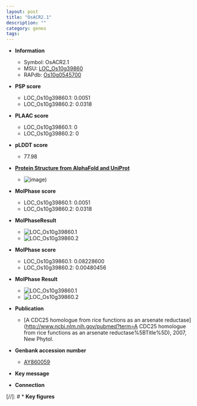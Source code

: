 ```yaml
---
layout: post
title: "OsACR2.1"
description: ""
category: genes
tags: 
---
```


* **Information**  
    + Symbol: OsACR2.1  
    + MSU: [LOC_Os10g39860](http://rice.plantbiology.msu.edu/cgi-bin/ORF_infopage.cgi?orf=LOC_Os10g39860)  
    + RAPdb: [Os10g0545700](http://rapdb.dna.affrc.go.jp/viewer/gbrowse_details/irgsp1?name=Os10g0545700)  

* **PSP score**  
    + LOC_Os10g39860.1: 0.0051 
    + LOC_Os10g39860.2: 0.0318 

* **PLAAC score**  
    + LOC_Os10g39860.1: 0 
    + LOC_Os10g39860.2: 0 

* **pLDDT score**
    + 77.98

* **[Protein Structure from AlphaFold and UniProt](https://www.uniprot.org/uniprotkb/Q336V5/entry#structure)**
    + ![image](https://ricepsp.github.io/images/Q3/AF-Q336V5-F1.png))

* **MolPhase score**
    + LOC_Os10g39860.1: 0.0051
    + LOC_Os10g39860.2: 0.0318

* **MolPhaseResult**
    + ![LOC_Os10g39860.1](https://ricepsp.github.io/pictures/LOC_Os10g/LOC_Os10g39860.1.png)
    + ![LOC_Os10g39860.2](https://ricepsp.github.io/pictures/LOC_Os10g/LOC_Os10g39860.2.png)

* **MolPhase score**
    + LOC_Os10g39860.1: 0.08228600
    + LOC_Os10g39860.2: 0.00480456

* **MolPhase Result**
    + ![LOC_Os10g39860.1](https://304243504.github.io/Pictures/LOC_Os10g/LOC_Os10g39860.1.png)
    + ![LOC_Os10g39860.2](https://304243504.github.io/Pictures/LOC_Os10g/LOC_Os10g39860.2.png)

* **Publication**  
    + [A CDC25 homologue from rice functions as an arsenate reductase](http://www.ncbi.nlm.nih.gov/pubmed?term=A CDC25 homologue from rice functions as an arsenate reductase%5BTitle%5D), 2007, New Phytol.

* **Genbank accession number**  
    + [AY860059](http://www.ncbi.nlm.nih.gov/nuccore/AY860059)

* **Key message**  

* **Connection**  

[//]: # * **Key figures**  



